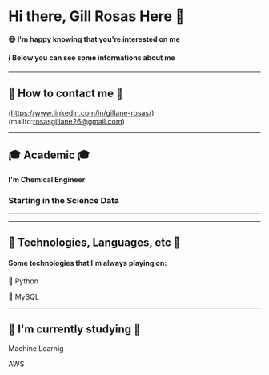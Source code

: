 # Hi there, Gill Rosas Here 👋


#### 😄 I'm happy  knowing that you're interested on me
#### ℹ️ Below you can see some informations about me 
---
## 🔎 How to contact me 🔎
(https://www.linkedin.com/in/gillane-rosas/)
(mailto:rosasgillane26@gmail.com)

---
## 🎓 Academic 🎓
#### I'm Chemical Engineer 
### Starting in the Science Data
---
---
## 🚀 Technologies, Languages, etc 🚀
#### Some technologies that I'm always playing on:

🐍 Python

🐬 MySQL

---
## 📓 I'm currently studying 📓

Machine Learnig

AWS







